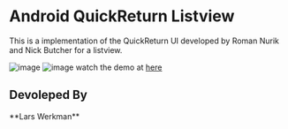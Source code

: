 <h1>Android QuickReturn Listview</h1>

This is a implementation of the QuickReturn UI developed by Roman Nurik and Nick Butcher for a listview. 

![image](https://lh5.googleusercontent.com/-W8po_yHXh8Y/UJQYJs5SDhI/AAAAAAAAAJQ/1NSAAtCUqAI//QuickReturnListView1.png)
![image](https://lh3.googleusercontent.com/-irOPY6vGZ_g/UJQYJrscGCI/AAAAAAAAAJM/0lWAyt8l_E0//QuickReturnListView2.png)
watch the demo at [here](http://youtu.be/Y5uBpe7T-GE)

<h2>Devoleped By</h2>
**Lars Werkman**